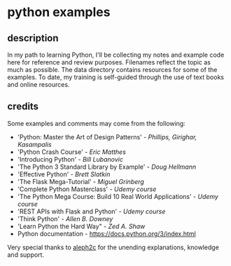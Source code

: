 # python examples

## description
In my path to learning Python, I'll be collecting my notes and example code here for reference and review purposes. Filenames reflect the topic as much as possible. The data directory contains resources for some of the examples. To date, my training is self-guided through the use of text books and online resources.

## credits
Some examples and comments may come from the following:

* 'Python: Master the Art of Design Patterns' - *Phillips, Girighar, Kasampalis*  
* 'Python Crash Course' - *Eric Matthes*  
* 'Introducing Python' - *Bill Lubanovic*  
* 'The Python 3 Standard Library by Example' - *Doug Hellmann*  
* 'Effective Python' - *Brett Slatkin*  
* 'The Flask Mega-Tutorial' - *Miguel Grinberg*
* 'Complete Python Masterclass' - *Udemy course*  
* 'The Python Mega Course: Build 10 Real World Applications' - *Udemy course*  
* 'REST APIs with Flask and Python' - *Udemy course*
* 'Think Python' - *Allen B. Downey*  
* 'Learn Python the Hard Way" - *Zed A. Shaw*  
* Python documentation - <https://docs.python.org/3/index.html>  

Very special thanks to [aleph2c](https://github.com/aleph2c
) for the unending explanations, knowledge and support.
